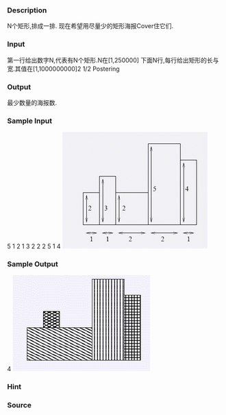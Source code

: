 
### Description
N个矩形,排成一排. 现在希望用尽量少的矩形海报Cover住它们.
### Input
第一行给出数字N,代表有N个矩形.N在[1,250000] 下面N行,每行给出矩形的长与宽.其值在[1,1000000000]2 1/2 Postering
### Output
最少数量的海报数.
### Sample Input
5
1 2
1 3
2 2
2 5
1 4
![](/JudgeOnline/images/1113_1.jpg)

### Sample Output
4
![](/JudgeOnline/images/1113_2.jpg)

### Hint

### Source
